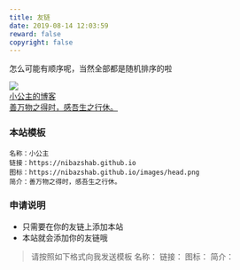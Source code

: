 ```yaml
---
title: 友链
date: 2019-08-14 12:03:59
reward: false
copyright: false
---
```


怎么可能有顺序呢，当然全部都是随机排序的啦

<div class="friends">

<a class="a-friend" target="_blank"  href="https://nibazshab.github.io">
<img class="blog-avatar" src="https://nibazshab.github.io/images/head.png" data-tag="bdshare">
<div class="text-container">
<div class="name">小公主的博客</div>
<div class="description">善万物之得时，感吾生之行休。</div>
</div>
</a>

</div>


### 本站模板
```
名称：小公主
链接：https://nibazshab.github.io
图标：https://nibazshab.github.io/images/head.png
简介：善万物之得时，感吾生之行休。
```

### 申请说明
- 只需要在你的友链上添加本站
- 本站就会添加你的友链哦

> 请按照如下格式向我发送模板
名称：
链接：
图标：
简介：
